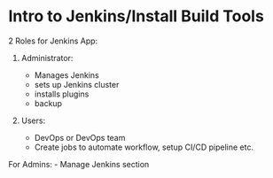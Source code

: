 # Intro to Jenkins/Install Build Tools

2 Roles for Jenkins App:
1. Administrator:
    - Manages Jenkins
    - sets up Jenkins cluster
    - installs plugins
    - backup

2. Users:
    - DevOps or DevOps team
    - Create jobs to automate workflow, setup CI/CD pipeline etc.

For Admins:
    - Manage Jenkins section